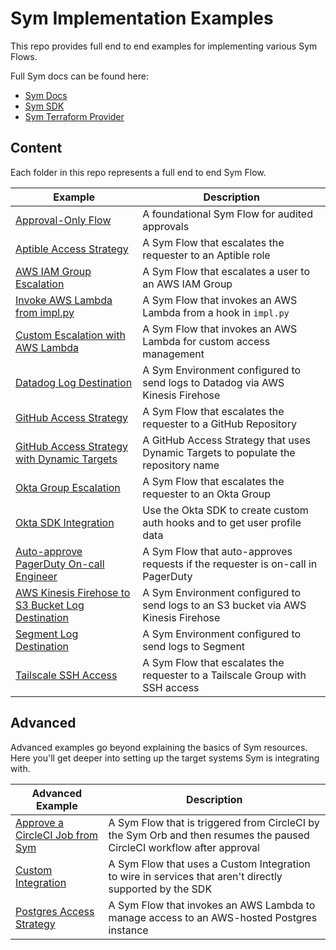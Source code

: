 # Sym Implementation Examples

This repo provides full end to end examples for implementing various Sym Flows.

Full Sym docs can be found here:
- [Sym Docs](https://docs.symops.com/docs)
- [Sym SDK](https://sdk.docs.symops.com/)
- [Sym Terraform Provider](https://registry.terraform.io/providers/symopsio/sym/latest/docs)

## Content
Each folder in this repo represents a full end to end Sym Flow.

| Example                                                                 | Description                                                                                                            |
| ----------------------------------------------------------------------- | ---------------------------------------------------------------------------------------------------------------------- |
| [Approval-Only Flow](approvals)                                         | A foundational Sym Flow for audited approvals                                                                          |
| [Aptible Access Strategy](aptible_access_strategy)                      | A Sym Flow that escalates the requester to an Aptible role                                                             |
| [AWS IAM Group Escalation](aws_iam_strategy)                            | A Sym Flow that escalates a user to an AWS IAM Group                                                                   |
| [Invoke AWS Lambda from impl.py](aws_lambda_sdk)                        | A Sym Flow that invokes an AWS Lambda from a hook in `impl.py`                                                         |
| [Custom Escalation with AWS Lambda](aws_lambda_strategy)                | A Sym Flow that invokes an AWS Lambda for custom access management                                                     |
| [Datadog Log Destination](datadog_log_destination)                      | A Sym Environment configured to send logs to Datadog via AWS Kinesis Firehose                                          |
| [GitHub Access Strategy](github_access_strategy)                        | A Sym Flow that escalates the requester to a GitHub Repository                                                         |
| [GitHub Access Strategy with Dynamic Targets](github_dynamic_targets)   | A GitHub Access Strategy that uses Dynamic Targets to populate the repository name                                     |
| [Okta Group Escalation](okta_access_strategy)                           | A Sym Flow that escalates the requester to an Okta Group                                                               |
| [Okta SDK Integration](okta_sdk)                                        | Use the Okta SDK to create custom auth hooks and to get user profile data                                              |
| [Auto-approve PagerDuty On-call Engineer](pagerduty_on_call)            | A Sym Flow that auto-approves requests if the requester is on-call in PagerDuty                                        |
| [AWS Kinesis Firehose to S3 Bucket Log Destination](s3_log_destination) | A Sym Environment configured to send logs to an S3 bucket via AWS Kinesis Firehose                                     |
| [Segment Log Destination](segment_log_destination)                      | A Sym Environment configured to send logs to Segment                                                                   |
| [Tailscale SSH Access](tailscale_ssh_access)                            | A Sym Flow that escalates the requester to a Tailscale Group with SSH access                                           |

## Advanced
Advanced examples go beyond explaining the basics of Sym resources. Here you'll get deeper into setting up the target systems Sym is integrating with.

| Advanced Example                                                        | Description                                                                                                            |
|-------------------------------------------------------------------------|------------------------------------------------------------------------------------------------------------------------|
| [Approve a CircleCI Job from Sym](advanced/approve_circleci_job)        | A Sym Flow that is triggered from CircleCI by the Sym Orb and then resumes the paused CircleCI workflow after approval |
| [Custom Integration](advanced/custom_integration)                       | A Sym Flow that uses a Custom Integration to wire in services that aren't directly supported by the SDK                |
| [Postgres Access Strategy](advanced/postgres_lambda_strategy)           | A Sym Flow that invokes an AWS Lambda to manage access  to an AWS-hosted Postgres instance                             |
